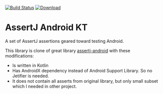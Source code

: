 [![Build Status](https://travis-ci.org/vladad/assertj-android-kt.svg?branch=master)](https://travis-ci.org/vladad/assertj-android-kt)
[![Download](https://api.bintray.com/packages/vladad/maven/cz.vladad%3Aassertj-android-kt/images/download.svg) ](https://bintray.com/vladad/maven/cz.vladad%3Aassertj-android-kt/_latestVersion)

AssertJ Android KT
==================

A set of AssertJ assertions geared toward testing Android.

This library is clone of great library [assertj-android](https://github.com/square/assertj-android) with these modifications:

 * Is written in Kotlin
 * Has AndroidX dependency instead of Android Support Library. So no Jetifier is needed.
 * It does not contain all asserts from original library, but only small subset which I needed in other project.
 